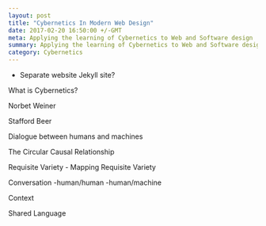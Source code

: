 ```yaml
---
layout: post
title: "Cybernetics In Modern Web Design"
date: 2017-02-20 16:50:00 +/-GMT
meta: Applying the learning of Cybernetics to Web and Software design
summary: Applying the learning of Cybernetics to Web and Software design
category: Cybernetics
---
```



* Separate website Jekyll site?


What is Cybernetics?

Norbet Weiner

Stafford Beer

Dialogue between humans and machines

The Circular Causal Relationship

Requisite Variety
    - Mapping Requisite Variety

Conversation
    -human/human
    -human/machine

Context

Shared Language
